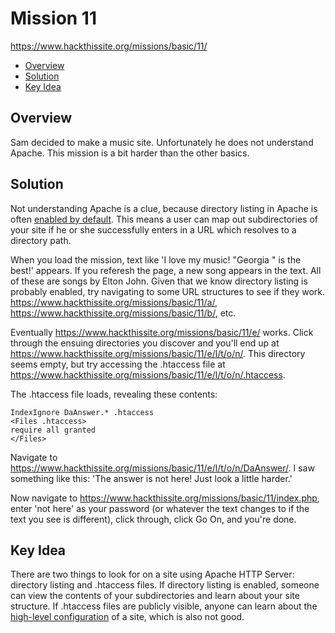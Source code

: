# Mission 11
https://www.hackthissite.org/missions/basic/11/

- [Overview](#overview)
- [Solution](#solution)
- [Key Idea](#key-idea)

## Overview
Sam decided to make a music site. Unfortunately he does not understand Apache.
This mission is a bit harder than the other basics.  

## Solution
Not understanding Apache is a clue, because directory listing in Apache is often
[enabled by
default](https://www.techrepublic.com/article/how-to-make-apache-more-secure-by-hiding-directory-folders/).
This means a user can map out subdirectories of your site if he or she
successfully enters in a URL which resolves to a directory path.  

When you load the mission, text like 'I love my music! "Georgia " is the best!'
appears. If you referesh the page, a new song appears in the text. All of these
are songs by Elton John. Given that we know directory listing is probably
enabled, try navigating to some URL structures to see if they work.
https://www.hackthissite.org/missions/basic/11/a/,
https://www.hackthissite.org/missions/basic/11/b/, etc.  

Eventually https://www.hackthissite.org/missions/basic/11/e/ works. Click
through the ensuing directories you discover and you'll end up at
https://www.hackthissite.org/missions/basic/11/e/l/t/o/n/. This directory seems
empty, but try accessing the .htaccess file at
https://www.hackthissite.org/missions/basic/11/e/l/t/o/n/.htaccess.  

The .htaccess file loads, revealing these contents:  
```
IndexIgnore DaAnswer.* .htaccess
<Files .htaccess>
require all granted
</Files>
```

Navigate to https://www.hackthissite.org/missions/basic/11/e/l/t/o/n/DaAnswer/.
I saw something like this: 'The answer is not here! Just look a little harder.' 


Now navigate to https://www.hackthissite.org/missions/basic/11/index.php, enter
'not here' as your password (or whatever the text changes to if the text you see
is different), click through, click Go On, and you're done.  

## Key Idea
There are two things to look for on a site using Apache HTTP Server: directory
listing and .htaccess files. If directory listing is enabled, someone can view
the contents of your subdirectories and learn about your site structure. If
.htaccess files are publicly visible, anyone can learn about the [high-level
configuration](https://ithemes.com/what-is-the-htaccess-file/) of a site, which
is also not good.